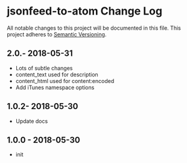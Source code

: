 # jsonfeed-to-atom Change Log
All notable changes to this project will be documented in this file.
This project adheres to [Semantic Versioning](http://semver.org/).

## 2.0.- 2018-05-31
* Lots of subtle changes
* content_text used for description
* content_html used for content:encoded
* Add iTunes namespace options

## 1.0.2- 2018-05-30
* Update docs

## 1.0.0 - 2018-05-30
* init
